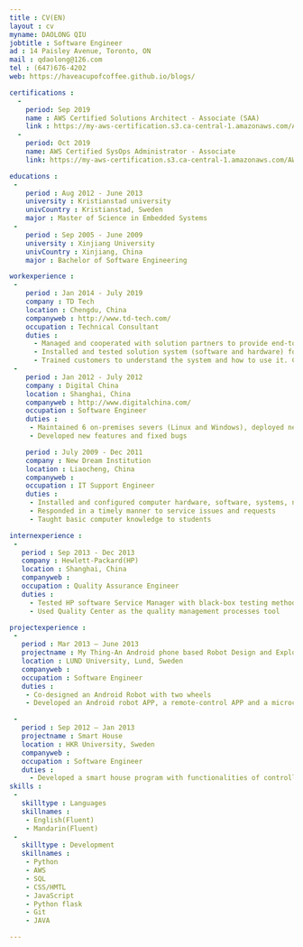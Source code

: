 ```yaml
---
title : CV(EN)
layout : cv
myname: DAOLONG QIU
jobtitle : Software Engineer
ad : 14 Paisley Avenue, Toronto, ON
mail : qdaolong@126.com
tel : (647)676-4202
web: https://haveacupofcoffee.github.io/blogs/

certifications :
  -
    period: Sep 2019
    name : AWS Certified Solutions Architect - Associate (SAA)
    link : https://my-aws-certification.s3.ca-central-1.amazonaws.com/AWS+Certified+Solutions+Architect+-+Associate+certificate.pdf
  -
    period: Oct 2019
    name: AWS Certified SysOps Administrator - Associate
    link: https://my-aws-certification.s3.ca-central-1.amazonaws.com/AWS+Certified+SysOps+Administrator+-+Associate+certificate.pdf

educations :
 -
    period : Aug 2012 - June 2013
    university : Kristianstad university
    univCountry : Kristianstad, Sweden
    major : Master of Science in Embedded Systems
 -  
    period : Sep 2005 - June 2009
    university : Xinjiang University
    univCountry : Xinjiang, China
    major : Bachelor of Software Engineering    

workexperience :
 -
    period : Jan 2014 - July 2019
    company : TD Tech
    location : Chengdu, China
    companyweb : http://www.td-tech.com/
    occupation : Technical Consultant
    duties :
      - Managed and cooperated with solution partners to provide end-to-end solutions for customers, guided customers to recognize the overall solution values
      - Installed and tested solution system (software and hardware) for customers
      - Trained customers to understand the system and how to use it. Collected requests of new features and reported back to company
 -
    period : Jan 2012 - July 2012
    company : Digital China
    location : Shanghai, China
    companyweb : http://www.digitalchina.com/
    occupation : Software Engineer
    duties :
     - Maintained 6 on-premises severs (Linux and Windows), deployed new system patches
     - Developed new features and fixed bugs

    period : July 2009 - Dec 2011
    company : New Dream Institution
    location : Liaocheng, China
    companyweb :
    occupation : IT Support Engineer  
    duties :
     - Installed and configured computer hardware, software, systems, networks, printers and scanners
     - Responded in a timely manner to service issues and requests
     - Taught basic computer knowledge to students

internexperience :
 -
   period : Sep 2013 - Dec 2013
   company : Hewlett-Packard(HP)
   location : Shanghai, China
   companyweb :
   occupation : Quality Assurance Engineer
   duties :
     - Tested HP software Service Manager with black-box testing methods
     - Used Quality Center as the quality management processes tool

projectexperience :
 -
   period : Mar 2013 – June 2013
   projectname : My Thing-An Android phone based Robot Design and Exploration
   location : LUND University, Lund, Sweden
   companyweb :
   occupation : Software Engineer
   duties :
    - Co-designed an Android Robot with two wheels
    - Developed an Android robot APP, a remote-control APP and a microcontroller program

 -
   period : Sep 2012 – Jan 2013
   projectname : Smart House
   location : HKR University, Sweden
   companyweb :
   occupation : Software Engineer
   duties :
     - Developed a smart house program with functionalities of controlling lamps, fans and curtains etc. through mobile phone and Kinects. monitoring the temperature and humidity etc. of rooms
skills :
 -
   skilltype : Languages
   skillnames :
    - English(Fluent)
    - Mandarin(Fluent)
 -
   skilltype : Development
   skillnames :
    - Python
    - AWS
    - SQL
    - CSS/HMTL
    - JavaScript
    - Python flask
    - Git
    - JAVA

---
```

